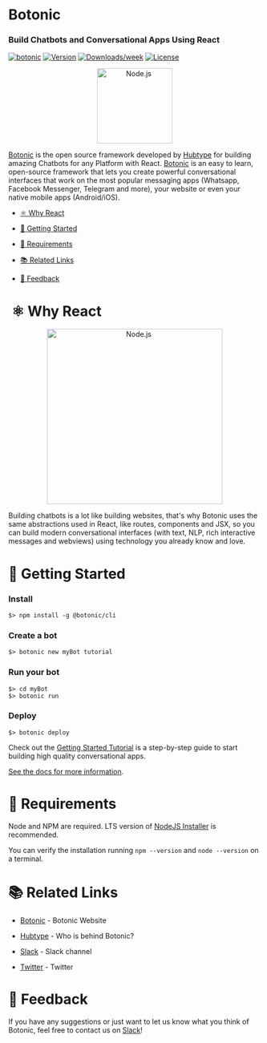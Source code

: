 # Botonic
### Build Chatbots and Conversational Apps Using React

[![botonic](https://img.shields.io/badge/cli-botonic-brightgreen.svg)](https://botonic.io)
[![Version](https://img.shields.io/npm/v/@botonic/cli.svg)](https://npmjs.org/package/@botonic/cli)
[![Downloads/week](https://img.shields.io/npm/dw/@botonic/cli.svg)](https://npmjs.org/package/@botonic/cli)
[![License](https://img.shields.io/npm/l/@botonic/cli.svg)](https://github.com/hubtype/botonic/blob/master/package.json)

<p align="center">
  <a  href="https://botonic.io/">
    <img alt="Node.js" src="https://botonic.io/images/botonic_react_logo-p-500.png" width="150"/>
  </a>
</p>

[Botonic](https://botonic.io) is the open source framework developed by [Hubtype](https://www.hubtype.com) for building amazing Chatbots for any Platform with React. [Botonic](https://botonic.io) is an easy to learn, open-source framework that lets you create powerful conversational interfaces that work on the most popular messaging apps (Whatsapp, Facebook Messenger, Telegram and more), your website or even your native mobile apps (Android/iOS).

<!-- toc -->

- [⚛️ Why React](#-why-react)

- [🚀 Getting Started](#-getting-started)

- [📌 Requirements](#-requirements)

- [📚 Related Links](#-related-links)

- [📣 Feedback](#-feedback)

<!-- tocstop -->

# ️️️ ⚛️ Why React

<p align="center">
    <img
      alt="Node.js"
      src="https://botonic.io/images/botonic-react.png"
      width="350"
    />
</p>

Building chatbots is a lot like building websites, that's why Botonic uses the same abstractions used in React, like routes, components and JSX, so you can build modern conversational interfaces (with text, NLP, rich interactive messages and webviews) using technology you already know and love.

# 🚀 Getting Started

### Install

```
$> npm install -g @botonic/cli
```

### Create a bot

```
$> botonic new myBot tutorial
```

### Run your bot

```
$> cd myBot
$> botonic run
```

### Deploy

```
$> botonic deploy
```

Check out the [Getting Started Tutorial](https://botonic.io/docs/getting-started.html) is a step-by-step guide to start building high quality conversational apps.

[See the docs for more information](https://botonic.io/docs.html).

# 📌 Requirements

Node and NPM are required. LTS version of [NodeJS Installer](https://nodejs.org/) is recommended.

You can verify the installation running `npm --version` and `node --version` on a terminal.

# 📚 Related Links

- [Botonic](https://botonic.io) - Botonic Website

- [Hubtype](https://hubtype.com) - Who is behind Botonic?

- [Slack](https://slack.botonic.io/) - Slack channel

- [Twitter](https://twitter.com/botonic_) - Twitter

# 📣 Feedback

If you have any suggestions or just want to let us know what you think of Botonic, feel free to contact us on [Slack](https://slack.botonic.io/)!
